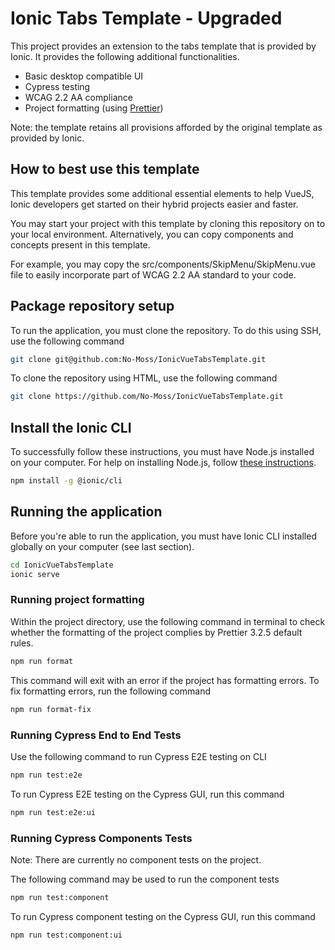 # Ionic Tabs Template - Upgraded

This project provides an extension to the tabs template that is provided by Ionic. It provides the following additional functionalities.

- Basic desktop compatible UI
- Cypress testing
- WCAG 2.2 AA compliance
- Project formatting (using [Prettier](https://prettier.io/))

Note: the template retains all provisions afforded by the original template as provided by Ionic.

## How to best use this template

This template provides some additional essential elements to help VueJS, Ionic developers get started on their hybrid projects easier and faster.

You may start your project with this template by cloning this repository on to your local environment. Alternatively, you can copy components and concepts present in this template.

For example, you may copy the src/components/SkipMenu/SkipMenu.vue file to easily incorporate part of WCAG 2.2 AA standard to your code.

## Package repository setup

To run the application, you must clone the repository. To do this using SSH, use the following command

```bash
git clone git@github.com:No-Moss/IonicVueTabsTemplate.git
```

To clone the repository using HTML, use the following command

```bash
git clone https://github.com/No-Moss/IonicVueTabsTemplate.git
```

## Install the Ionic CLI

To successfully follow these instructions, you must have Node.js installed on your computer. For help on installing Node.js, follow [these instructions](https://ionicframework.com/docs/intro/environment).

```bash
npm install -g @ionic/cli
```

## Running the application

Before you're able to run the application, you must have Ionic CLI installed globally on your computer (see last section).

```bash
cd IonicVueTabsTemplate
ionic serve
```

### Running project formatting

Within the project directory, use the following command in terminal to check whether the formatting of the project complies by Prettier 3.2.5 default rules.

```bash
npm run format
```

This command will exit with an error if the project has formatting errors. To fix formatting errors, run the following command

```bash
npm run format-fix
```

### Running Cypress End to End Tests

Use the following command to run Cypress E2E testing on CLI

```bash
npm run test:e2e
```

To run Cypress E2E testing on the Cypress GUI, run this command

```bash
npm run test:e2e:ui
```

### Running Cypress Components Tests

Note: There are currently no component tests on the project.

The following command may be used to run the component tests

```bash
npm run test:component
```

To run Cypress component testing on the Cypress GUI, run this command

```bash
npm run test:component:ui
```
